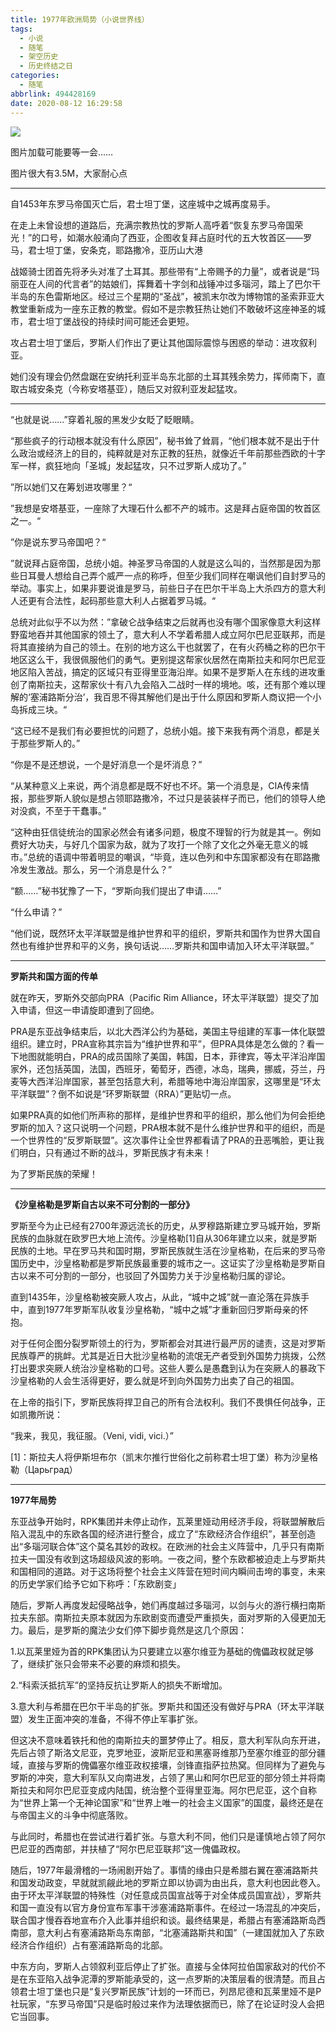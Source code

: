 ```yaml
---
title: 1977年欧洲局势（小说世界线）
tags:
  - 小说
  - 随笔
  - 架空历史
  - 历史终结之日
categories:
  - 随笔
abbrlink: 494428169
date: 2020-08-12 16:29:58
---
```


![](https://cdn.jsdelivr.net/gh/HeliumOI/imghost@latest/History_End_Europe_1977.jpg)

图片加载可能要等一会……

图片很大有3.5M，大家耐心点



------------


自1453年东罗马帝国灭亡后，君士坦丁堡，这座城中之城再度易手。

在走上未曾设想的道路后，充满宗教热忱的罗斯人高呼着“恢复东罗马帝国荣光！”的口号，如潮水般涌向了西亚，企图收复拜占庭时代的五大牧首区——罗马，君士坦丁堡，安条克，耶路撒冷，亚历山大港

战姬骑士团首先将矛头对准了土耳其。那些带有“上帝赐予的力量”，或者说是“玛丽亚在人间的代言者”的姑娘们，挥舞着十字剑和战锤冲过多瑙河，踏上了巴尔干半岛的东色雷斯地区。经过三个星期的“圣战”，被凯末尔改为博物馆的圣索菲亚大教堂重新成为一座东正教的教堂。假如不是宗教狂热让她们不敢破坏这座神圣的城市，君士坦丁堡战役的持续时间可能还会更短。

攻占君士坦丁堡后，罗斯人们作出了更让其他国际震惊与困惑的举动：进攻叙利亚。

她们没有理会仍然盘踞在安纳托利亚半岛东北部的土耳其残余势力，挥师南下，直取古城安条克（今称安塔基亚），随后又对叙利亚发起猛攻。

------------

“也就是说……”穿着礼服的黑发少女眨了眨眼睛。

“那些疯子的行动根本就没有什么原因”，秘书耸了耸肩，“他们根本就不是出于什么政治或经济上的目的，纯粹就是对东正教的狂热，就像近千年前那些西欧的十字军一样，疯狂地向「圣城」发起猛攻，只不过罗斯人成功了。”

”所以她们又在筹划进攻哪里？“

”我想是安塔基亚，一座除了大理石什么都不产的城市。这是拜占庭帝国的牧首区之一。“

”你是说东罗马帝国吧？“

”就说拜占庭帝国，总统小姐。神圣罗马帝国的人就是这么叫的，当然那是因为那些日耳曼人想给自己弄个威严一点的称呼，但至少我们同样在嘲讽他们自封罗马的举动。事实上，如果非要说谁是罗马，前些日子在巴尔干半岛上大杀四方的意大利人还更有合法性，起码那些意大利人占据着罗马城。“

总统对此似乎不以为然：”拿破仑战争结束之后就再也没有哪个国家像意大利这样野蛮地吞并其他国家的领土了，意大利人不学着希腊人成立阿尔巴尼亚联邦，而是将其直接纳为自己的领土。在别的地方这么干也就罢了，在有火药桶之称的巴尔干地区这么干，我很佩服他们的勇气。更别提这帮家伙居然在南斯拉夫和阿尔巴尼亚地区陷入苦战，搞定的区域只有亚得里亚海沿岸。如果不是罗斯人在东线的进攻重创了南斯拉夫，这帮家伙十有八九会陷入二战时一样的境地。咳，还有那个难以理解的‘塞浦路斯分治’，我百思不得其解他们是出于什么原因和罗斯人商议把一个小岛拆成三块。“

“这已经不是我们有必要担忧的问题了，总统小姐。接下来我有两个消息，都是关于那些罗斯人的。”

“你是不是还想说，一个是好消息一个是坏消息？”

“从某种意义上来说，两个消息都是既不好也不坏。第一个消息是，CIA传来情报，那些罗斯人貌似是想占领耶路撒冷，不过只是装装样子而已，他们的领导人绝对没疯，不至于干蠢事。”

“这种由狂信徒统治的国家必然会有诸多问题，极度不理智的行为就是其一。例如费好大功夫，与好几个国家为敌，就为了攻打一个除了文化之外毫无意义的城市。”总统的语调中带着明显的嘲讽，“毕竟，连以色列和中东国家都没有在耶路撒冷发生激战。那么，另一个消息是什么？”

“额……”秘书犹豫了一下，“罗斯向我们提出了申请……”

“什么申请？”

“他们说，既然环太平洋联盟是维护世界和平的组织，罗斯共和国作为世界大国自然也有维护世界和平的义务，换句话说……罗斯共和国申请加入环太平洋联盟。”



------------

**罗斯共和国方面的传单**

就在昨天，罗斯外交部向PRA（Pacific Rim Alliance，环太平洋联盟）提交了加入申请，但这一申请旋即遭到了回绝。

PRA是东亚战争结束后，以北大西洋公约为基础，美国主导组建的军事一体化联盟组织。建立时，PRA宣称其宗旨为“维护世界和平”，但PRA具体是怎么做的？看一下地图就能明白，PRA的成员国除了美国，韩国，日本，菲律宾，等太平洋沿岸国家外，还包括英国，法国，西班牙，葡萄牙，西德，冰岛，瑞典，挪威，芬兰，丹麦等大西洋沿岸国家，甚至包括意大利，希腊等地中海沿岸国家，这哪里是“环太平洋联盟”？倒不如说是“环罗斯联盟（RRA）”更贴切一点。

如果PRA真的如他们所声称的那样，是维护世界和平的组织，那么他们为何会拒绝罗斯的加入？这只说明一个问题，PRA根本就不是什么维护世界和平的组织，而是一个世界性的“反罗斯联盟”。这次事件让全世界都看请了PRA的丑恶嘴脸，更让我们明白，只有通过不断的战斗，罗斯民族才有未来！

为了罗斯民族的荣耀！



------------

**《沙皇格勒是罗斯自古以来不可分割的一部分》**

罗斯至今为止已经有2700年源远流长的历史，从罗穆路斯建立罗马城开始，罗斯民族的血脉就在欧罗巴大地上流传。沙皇格勒[1]自从306年建立以来，就是罗斯民族的土地。早在罗马共和国时期，罗斯民族就生活在沙皇格勒，在后来的罗马帝国历史中，沙皇格勒都是罗斯民族最重要的城市之一。这证实了沙皇格勒是罗斯自古以来不可分割的一部分，也驳回了外国势力关于沙皇格勒归属的谬论。

直到1435年，沙皇格勒被突厥人攻占，从此，“城中之城”就一直沦落在异族手中，直到1977年罗斯军队收复沙皇格勒，“城中之城”才重新回归罗斯母亲的怀抱。

对于任何企图分裂罗斯领土的行为，罗斯都会对其进行最严厉的谴责，这是对罗斯民族尊严的挑衅。尤其是近日大批沙皇格勒的流氓无产者受到外国势力挑拨，公然打出要求突厥人统治沙皇格勒的口号。这些人要么是愚蠢到认为在突厥人的暴政下沙皇格勒的人会生活得更好，要么就是坏到向外国势力出卖了自己的祖国。

在上帝的指引下，罗斯民族将捍卫自己的所有合法权利。我们不畏惧任何战争，正如凯撒所说：

“我来，我见，我征服。（Veni, vidi, vici.）”

[1]：斯拉夫人将伊斯坦布尔（凯末尔推行世俗化之前称君士坦丁堡）称为沙皇格勒（Царьград）



------------

**1977年局势**

东亚战争开始时，RPK集团并未停止动作，瓦莱里娅动用经济手段，将联盟解散后陷入混乱中的东欧各国的经济进行整合，成立了“东欧经济合作组织”，甚至创造出“多瑙河联合体”这个莫名其妙的政权。在欧洲的社会主义阵营中，几乎只有南斯拉夫一国没有收到这场超级风波的影响。一夜之间，整个东欧都被迫走上与罗斯共和国相同的道路。对于这场将整个社会主义阵营在短时间内瞬间击垮的事变，未来的历史学家们给予它如下称呼：「东欧剧变」

随后，罗斯人再度发起侵略战争，她们再度越过多瑙河，以剑与火的游行横扫南斯拉夫东部。南斯拉夫原本就因为东欧剧变而遭受严重损失，面对罗斯的入侵更加无力。最后，是罗斯的魔法少女们停下脚步竟然是这几个原因：

1.以瓦莱里娅为首的RPK集团认为只要建立以塞尔维亚为基础的傀儡政权就足够了，继续扩张只会带来不必要的麻烦和损失。

2.“科索沃抵抗军”的坚持反抗让罗斯人的损失不断增加。

3.意大利与希腊在巴尔干半岛的扩张。罗斯共和国还没有做好与PRA（环太平洋联盟）发生正面冲突的准备，不得不停止军事扩张。

但这决不意味着铁托和他的南斯拉夫的噩梦停止了。相反，意大利军队向东开进，先后占领了斯洛文尼亚，克罗地亚，波斯尼亚和黑塞哥维那乃至塞尔维亚的部分疆域，直接与罗斯的傀儡塞尔维亚政权接壤，剑锋直指萨拉热窝。但同样为了避免与罗斯的冲突，意大利军队又向南进发，占领了黑山和阿尔巴尼亚的部分领土并将南斯拉夫和阿尔巴尼亚变成内陆国，统治整个亚得里亚海。阿尔巴尼亚，这个自称为“世界上第一个无神论国家”和“世界上唯一的社会主义国家”的国度，最终还是在与帝国主义的斗争中彻底落败。

与此同时，希腊也在尝试进行着扩张。与意大利不同，他们只是谨慎地占领了阿尔巴尼亚的西南部，并扶植了“阿尔巴尼亚联邦”这一傀儡政权。

随后，1977年最滑稽的一场闹剧开始了。事情的缘由只是希腊右翼在塞浦路斯共和国发动政变，早就就凯觎此地的罗斯立即以协调为由出兵，意大利也因此卷入。由于环太平洋联盟的特殊性（对任意成员国宣战等于对全体成员国宣战），罗斯共和国一直没有以官方身份宣布军事干涉塞浦路斯事件。在经过一场混乱的冲突后，联合国才慢吞吞地宣布介入此事并组织和谈。最终结果是，希腊占有塞浦路斯岛西南部，意大利占有塞浦路斯岛东南部，“北塞浦路斯共和国”（一建国就加入了东欧经济合作组织）占有塞浦路斯岛的北部。

中东方向，罗斯人占领叙利亚后停止了扩张。直接与全体阿拉伯国家敌对的代价不是在东亚陷入战争泥潭的罗斯能承受的，这一点罗斯的决策层看的很清楚。而且占领君士坦丁堡也只是“复兴罗斯民族”计划的一环而已，列昂尼德和瓦莱里娅不是P社玩家，“东罗马帝国”只是临时般过来作为法理依据而已，除了在论证时没人会把它当回事。

